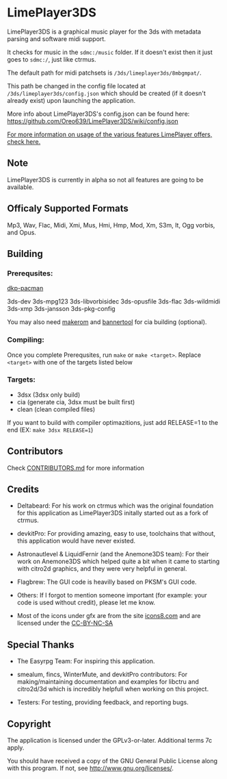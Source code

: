# LimePlayer3DS
LimePlayer3DS is a graphical music player for the 3ds with metadata parsing and software midi support.

It checks for music in the `sdmc:/music` folder. If it doesn't exist then it just goes to `sdmc:/`, just like ctrmus. 

The default path for midi patchsets is `/3ds/limeplayer3ds/8mbgmpat/`.

This path be changed in the config file located at `/3ds/limeplayer3ds/config.json` which should be created (if it doesn't already exist) upon launching the application.

More info about LimePlayer3DS's config.json can be found here: <br/>
https://github.com/Oreo639/LimePlayer3DS/wiki/config.json

[For more information on usage of the various features LimePlayer offers, check here.](https://github.com/Oreo639/LimePlayer3DS/wiki)

## Note
LimePlayer3DS is currently in alpha so not all features are going to be available.

## Officaly Supported Formats
Mp3, Wav, Flac, Midi, Xmi, Mus, Hmi, Hmp, Mod, Xm, S3m, It, Ogg vorbis, and Opus.

## Building
### Prerequsites:
[dkp-pacman](https://devkitpro.org/wiki/devkitPro_pacman)

3ds-dev 3ds-mpg123 3ds-libvorbisidec 3ds-opusfile 3ds-flac 3ds-wildmidi 3ds-xmp 3ds-jansson 3ds-pkg-config

You may also need [makerom](https://github.com/profi200/Project_CTR) and [bannertool](https://github.com/Steveice10/bannertool/) for cia building (optional).

### Compiling:
Once you complete Prerequsites, run `make` or `make <target>`. Replace `<target>` with one of the targets listed below

### Targets:
+ 3dsx (3dsx only build)
+ cia (generate cia, 3dsx must be built first)
+ clean (clean compiled files)

If you want to build with compiler optimazitions, just add RELEASE=1 to the end (EX: `make 3dsx RELEASE=1`)

## Contributors
Check [CONTRIBUTORS.md](CONTRIBUTORS.md) for more information

## Credits
+ Deltabeard: For his work on ctrmus which was the original foundation for this application as LimePlayer3DS initally started out as a fork of ctrmus.

+ devkitPro: For providing amazing, easy to use, toolchains that without, this application would have never existed.

+ Astronautlevel & LiquidFernir (and the Anemone3DS team): For their work on Anemone3DS which helped quite a bit when it came to starting with citro2d graphics, and they were very helpful in general.

+ Flagbrew: The GUI code is heavilly based on PKSM's GUI code.

+ Others: If I forgot to mention someone important (for example: your code is used without credit), please let me know.

+ Most of the icons under gfx are from the site [icons8.com](https://icons8.com) and are licensed under the [CC-BY-NC-SA](https://creativecommons.org/licenses/by-nc-sa/3.0/)

## Special Thanks
+ The Easyrpg Team: For inspiring this application.

+ smealum, fincs, WinterMute, and devkitPro contributors: For making/maintaining documentation and examples for libctru and citro2d/3d which is incredibly helpfull when working on this project.

+ Testers: For testing, providing feedback, and reporting bugs.

## Copyright
The application is licensed under the GPLv3-or-later. Additional terms 7c apply.

You should have received a copy of the GNU General Public License along with this program.  If not, see <http://www.gnu.org/licenses/>.
